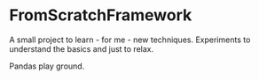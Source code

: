 # FromScratchFramework
A small project to learn - for me - new techniques. Experiments to understand the basics and just to relax.

Pandas play ground.